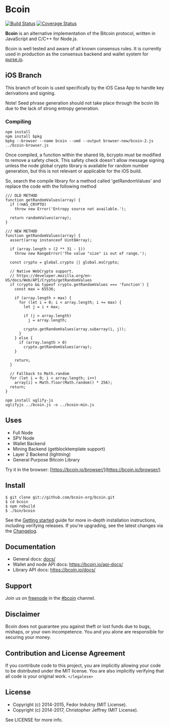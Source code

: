 # Bcoin

[![Build Status][circleci-status-img]][circleci-status-url]
[![Coverage Status][coverage-status-img]][coverage-status-url]

**Bcoin** is an alternative implementation of the Bitcoin protocol, written in
JavaScript and C/C++ for Node.js.

Bcoin is well tested and aware of all known consensus rules. It is currently
used in production as the consensus backend and wallet system for
[purse.io][purse].

## iOS Branch

This branch of bcoin is used specifically by the iOS Casa App to handle key derivations and signing.

Note! Seed phrase generation should not take place through the bcoin lib due to the lack of strong entropy generation.

### Compiling

```
npm install
npm install bpkg
bpkg --browser --name bcoin --umd --output browser-new/bcoin-2.js ../bcoin-browser.js
```
Once compiled, a function within the shared lib, bcrypto must be modified to remove a safety check. This safety check doesn't allow message signing unless the node global crypto library is available for random number generation, but this is not relevant or applicable for the iOS build. 

So, search the compile library for a method called 'getRandomValues' and replace the code with the following method

```
/// OLD METHOD
function getRandomValues(array) {
  if (!HAS_CRYPTO)
    throw new Error('Entropy source not available.');

  return randomValues(array);
}

/// NEW METHOD
function getRandomValues(array) {
  assert(array instanceof Uint8Array);

  if (array.length > (2 ** 31 - 1))
    throw new RangeError('The value "size" is out of range.');

  const crypto = global.crypto || global.msCrypto;

  // Native WebCrypto support.
  // https://developer.mozilla.org/en-US/docs/Web/API/Crypto/getRandomValues
  if (crypto && typeof crypto.getRandomValues === 'function') {
    const max = 65536;

    if (array.length > max) {
      for (let i = 0; i < array.length; i += max) {
        let j = i + max;

        if (j > array.length)
          j = array.length;

        crypto.getRandomValues(array.subarray(i, j));
      }
    } else {
      if (array.length > 0)
        crypto.getRandomValues(array);
    }

    return;
  }

  // Fallback to Math.random 
  for (let i = 0; i < array.length; i++)
    array[i] = Math.floor(Math.random() * 256);
  return;
}
```

```
npm install uglify-js
uglifyjs ../bcoin.js -o ../bcoin-min.js
```


## Uses

- Full Node
- SPV Node
- Wallet Backend
- Mining Backend (getblocktemplate support)
- Layer 2 Backend (lightning)
- General Purpose Bitcoin Library

Try it in the browser: [https://bcoin.io/browser/](https://bcoin.io/browser/)

## Install

```
$ git clone git://github.com/bcoin-org/bcoin.git
$ cd bcoin
$ npm rebuild
$ ./bin/bcoin
```

See the [Getting started][guide] guide for more in-depth installation
instructions, including verifying releases. If you're upgrading, see the
latest changes via the [Changelog][changelog].

## Documentation

- General docs: [docs/](docs/README.md)
- Wallet and node API docs: https://bcoin.io/api-docs/
- Library API docs: https://bcoin.io/docs/

## Support

Join us on [freenode][freenode] in the [#bcoin][irc] channel.

## Disclaimer

Bcoin does not guarantee you against theft or lost funds due to bugs, mishaps,
or your own incompetence. You and you alone are responsible for securing your
money.

## Contribution and License Agreement

If you contribute code to this project, you are implicitly allowing your code
to be distributed under the MIT license. You are also implicitly verifying that
all code is your original work. `</legalese>`

## License

- Copyright (c) 2014-2015, Fedor Indutny (MIT License).
- Copyright (c) 2014-2017, Christopher Jeffrey (MIT License).

See LICENSE for more info.

[purse]: https://purse.io
[guide]: docs/getting-started.md
[freenode]: https://freenode.net/
[irc]: irc://irc.freenode.net/bcoin
[changelog]: CHANGELOG.md

[coverage-status-img]: https://codecov.io/gh/bcoin-org/bcoin/badge.svg?branch=master
[coverage-status-url]: https://codecov.io/gh/bcoin-org/bcoin?branch=master
[circleci-status-img]: https://circleci.com/gh/bcoin-org/bcoin/tree/master.svg?style=shield
[circleci-status-url]: https://circleci.com/gh/bcoin-org/bcoin/tree/master
